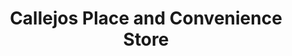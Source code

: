 ---
title: "Callejos Place and Convenience Store"
url: /san-pablo/callejos-place-and-convenience-store/
shop: Lebensmittel
---